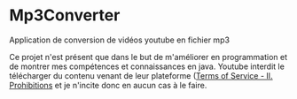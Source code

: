 # Mp3Converter

Application de conversion de vidéos youtube en fichier mp3

Ce projet n'est présent que dans le but de m'améliorer en programmation et de montrer mes compétences et connaissances en java.
Youtube interdit le télécharger du contenu venant de leur plateforme ([Terms of Service - II. Prohibitions](https://developers.google.com/youtube/terms/api-services-terms-of-service) et je n'incite donc en aucun cas à le faire.